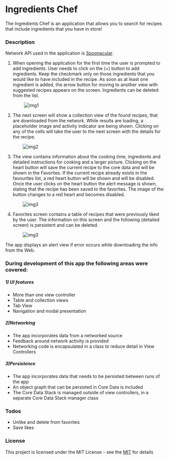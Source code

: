 # Ingredients Chef

The Ingredients Chef is an application that allows you to search for recipes that include ingredients that you have in store!

### Description

Network API used in the application is [Spoonacular](https://spoonacular.com/).

1) When opening the application for the first time the user is prompted to add ingredients.
    User needs to click on the (+) button to add ingredients. Keep the checkmark only on those ingredients that you would like to have included in the recipe.
As soon as at least one ingredient is added, the arrow button for moving to another view with suggested recipes appears on the screen.
Ingredients can be deleted from the list.


&nbsp;&nbsp;&nbsp;&nbsp;&nbsp;&nbsp;&nbsp;&nbsp;&nbsp;&nbsp;&nbsp;&nbsp;&nbsp;&nbsp;   ![img1](https://media.giphy.com/media/QeRmu3Gb7Im1mvY4dm/giphy.gif)

2)  The next screen will show a collection view of the found recipes, that are downloaded from the network.
 While results are loading, a placeholder image and activity indicator are being shown.
  Clicking on any of the cells will take the user to the next screen with the details for the recipe.

&nbsp;&nbsp;&nbsp;&nbsp;&nbsp;&nbsp;&nbsp;&nbsp;&nbsp;&nbsp;&nbsp;&nbsp;&nbsp;&nbsp;![img2](https://i.imgur.com/nUbIJHQ.png)

3) The view contains information about the cooking time, ingredients and detailed instructions for cooking and a larger picture. 
Clicking on the heart button will save the current recipe to the core data and will be shown in the Favorites. If the current recipe already exists in the favourites list, a red heart button will be shown and will be disabled.
Once the user clicks on the heart button the alert message is shown, stating that the recipe has been saved to the favorites. The image of the button changes to a red heart and becomes disabled.

&nbsp;&nbsp;&nbsp;&nbsp;&nbsp;&nbsp;&nbsp;&nbsp;&nbsp;&nbsp;&nbsp;&nbsp;&nbsp;&nbsp;![img3](https://media.giphy.com/media/t98zmHeakSB2sa4ORK/giphy.gif)

4) Favorites screen contains a table of recipes that were previously liked by the user. The information on this screen and the following (detailed screen) is persistent and can be deleted.

&nbsp;&nbsp;&nbsp;&nbsp;&nbsp;&nbsp;&nbsp;&nbsp;&nbsp;&nbsp;&nbsp;&nbsp;&nbsp;&nbsp;![img3](https://i.imgur.com/pb7LMPk.png)

The app displays an alert view if error occurs while downloading the info from the Web.

### During development of this app the following areas were covered:
##### 1) UI features

* More than one view controller
* Table and collection views
* Tab View
* Navigation and modal presentation

##### 2)Networking
* The app incorporates data from a networked source
* Feedback around network activity is provided
* Networking code is encapsulated in a class to reduce detail in View Controllers

##### 3)Persistence

* The app incorporates data that needs to be persisted between runs of the app
* An object graph that can be persisted in Core Data is included
* The Core Data Stack is managed outside of view controllers, in a separate Core Data Stack manager class

### Todos

 - Unlike and delete from favorites
 - Save likes
 

### License
This project is licensed under the MIT License - see the [MIT](https://choosealicense.com/licenses/mit/) for details

